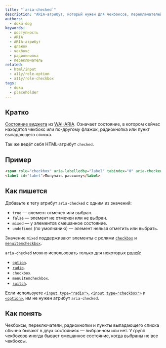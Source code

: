 ```yaml
---
title: "`aria-checked`"
description: "ARIA-атрибут, который нужен для чекбоксов, переключателей, радиокнопок и пунктов выпадающего списка."
authors:
  - doka-dog
keywords:
  - доступность
  - ARIA
  - ARIA-атрибут
  - флажок
  - чекбокс
  - радиокнопка
  - переключатель
related:
  - html/input
  - a11y/role-option
  - a11y/role-checkbox
tags:
  - doka
  - placeholder
---
```


## Кратко

[Состояние виджета](/a11y/aria-attrs/#atributy-vidzhetov) из [WAI-ARIA](/a11y/aria-intro/#specifikaciya). Означает состояние, в котором сейчас находятся чекбокс или по-другому флажок, радиокнопка или пункт выпадающего списка.

Так же ведёт себя HTML-атрибут `checked`.

## Пример

```html
<span role="checkbox" aria-labelledby="label" tabindex="0" aria-checked="false"></span>
<label id="label">Получать рассылку</label>
```

## Как пишется

Добавьте к тегу атрибут `aria-checked` с одним из значений:

- `true` — элемент отмечен или выбран.
- `false` — элемент не отмечен или не выбран.
- `mixed` — у элементов смешанное состояние.
- `undefined` (по умолчанию) — элемент нельзя отметить или выбрать.

Значение `mixed` поддерживают элементы с ролями [`checkbox`](/a11y/role-checkbox/) и [`menuitemcheckbox`](/a11y/role-menuitemcheckbox/).

`aria-checked` можно использовать только для некоторых [ролей](/a11y/aria-roles/):

- [`option`](/a11y/role-option/).
- [`radio`](/a11y/role-radio/).
- `checkbox`.
- `menuitemcheckbox`.
- [`switch`](/a11y/role-switch/).

Если используете [`<input type="radio">`](/html/input/#type), [`<input type="checkbox">`](/html/input/#type) и [`<option>`](/html/option/), им не нужен атрибут `aria-checked`.

## Как понять

Чекбоксы, переключатели, радиокнопки и пункты выпадающего списка обычно бывают в двух состояниях — выбранном или нет. У групп чекбоксов иногда бывает смешанное состояние, когда выбраны не все чекбоксы.
